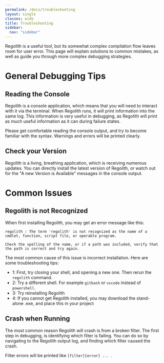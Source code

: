 ```yaml
---
permalink: /docs/troubleshooting
layout: single
classes: wide
title: Troubleshooting
sidebar:
  nav: "sidebar"
---
```


Regolith is a useful tool, but its somewhat complex compilation flow leaves room for user error. This page will explain solutions to common mistakes, as well as guide you through more complex debugging strategies. 

# General Debugging Tips

## Reading the Console

Regolith is a console application, which means that you will need to interact with it via the terminal. When Regolith runs, it will print information into the same log. This information is very useful in debugging, as Regolith will print as much useful information as it can during failure states.

Please get comfortable reading the console output, and try to become familiar with the syntax. Warnings and errors will be printed clearly.

## Check your Version

Regolith is a living, breathing application, which is receiving numerous updates. You can directly install the latest version of Regolith, or watch out for the "A new Version is Available" messages in the console output.


# Common Issues

## Regolith is not Recognized

When first installing Regolith, you may get an error message like this:

```
regolith : The term 'regolith' is not recognized as the name of a cmdlet, function, script file, or operable program. 

Check the spelling of the name, or if a path was included, verify that the path is correct and try again.
```

The most common cause of this issue is incorrect installation. Here are some troubleshooting tips:

 - 1: First, try closing your shell, and opening a new one. Then rerun the `regolith` command.
 - 2: Try a different shell. For example `gitbash` or `vscode` instead of `powershell`.
 - 3: Try reinstalling Regolith
 - 4: If you cannot get Regolith installed, you may download the stand-alone .exe, and place this in your project

## Crash when Running

The most common reason Regolith will crash is from a broken filter. The first step in debugging, is identifying which filter is failing. You can do so by navigating to the Regolith output log, and finding which filter caused the crash. 

Filter errors will be printed like `[filter][error] ... `.

